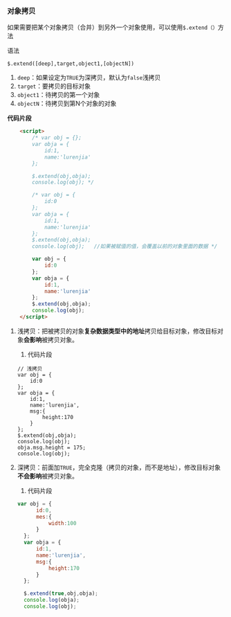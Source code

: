 ### 对象拷贝

如果需要把某个对象拷贝（合并）到另外一个对象使用，可以使用`$.extend（）`方法

语法

```
$.extend([deep],target,object1,[objectN])
```

1. `deep`：如果设定为`TRUE`为深拷贝，默认为`false`浅拷贝
2. `target`：要拷贝的目标对象
3. `object1`：待拷贝的第一个对象
4. `objectN`：待拷贝到第N个对象的对象

**代码片段**

```html
    <script>
        /* var obj = {};
        var obja = {
            id:1,
            name:'lurenjia'
        };

        $.extend(obj,obja);
        console.log(obj); */

        /* var obj = {
            id:0
        };
        var obja = {
            id:1,
            name:'lurenjia'
        };
        $.extend(obj,obja);
        console.log(obj);   //如果被赋值的值，会覆盖以前的对象里面的数据 */

        var obj = {
            id:0
        };
        var obja = {
            id:1,
            name:'lurenjia'
        };
        $.extend(obj,obja);
        console.log(obj);
    </script>
```



1. 浅拷贝：把被拷贝的对象**复杂数据类型中的地址**拷贝给目标对象，修改目标对象**会影响**被拷贝对象。

    1. 代码片段

    ```
    // 浅拷贝
    var obj = {
        id:0
    };
    var obja = {
        id:1,
        name:'lurenjia',
        msg:{
            height:170
        }
    };
    $.extend(obj,obja);
    console.log(obj);
    obja.msg.height = 175;
    console.log(obj);
    ```

    

2. 深拷贝：前面加`TRUE`，完全克隆（拷贝的对象，而不是地址），修改目标对象**不会影响**被拷贝对象。

    1. 代码片段

    ```js
    var obj = {
          id:0,
          mes:{
              width:100
          }
      };
      var obja = {
          id:1,
          name:'lurenjia',
          msg:{
              height:170
          }
      };
    
      $.extend(true,obj,obja);
      console.log(obja);
      console.log(obj);
    ```



